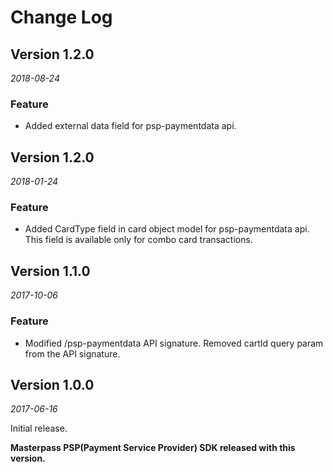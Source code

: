 # Change Log

## Version 1.2.0

_2018-08-24_

### Feature
 *  Added external data field for psp-paymentdata api.
 
## Version 1.2.0

_2018-01-24_

### Feature
 *  Added CardType field in card object model for psp-paymentdata api. This field is available only for combo card transactions.
 
## Version 1.1.0

_2017-10-06_

### Feature
 *  Modified /psp-paymentdata API signature. Removed cartId query param from the API signature.


## Version 1.0.0

_2017-06-16_

Initial release.

**Masterpass PSP(Payment Service Provider) SDK released with this version.**
